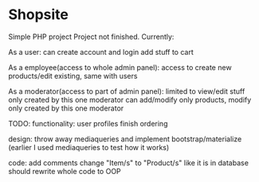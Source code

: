 # Shopsite
Simple PHP project
Project not finished. 
Currently:

As a user:
  can create account and login
  add stuff to cart

As a employee(access to whole admin panel):
  access to create new products/edit existing, same with users
  
As a moderator(access to part of admin panel):
  limited to view/edit stuff only created by this one moderator
  can add/modify only products, modify only created by this one moderator
  
TODO:
functionality:
  user profiles
  finish ordering

design:
  throw away mediaqueries and implement bootstrap/materialize
  (earlier I used mediaqueries to test how it works)

code:
  add comments
  change "Item/s" to "Product/s" like it is in database
  should rewrite whole code to OOP
